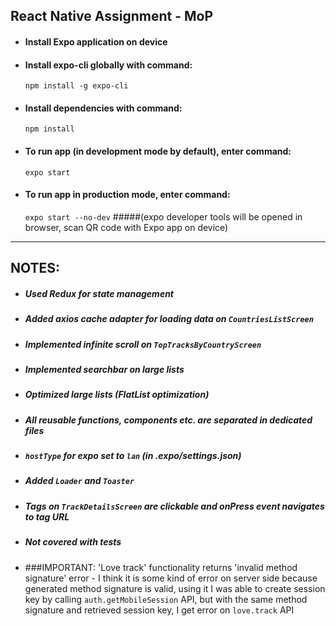 React Native Assignment - MoP
--

- #### Install Expo application on device  

- #### Install expo-cli globally with command:   
  `npm install -g expo-cli`

- #### Install dependencies with command:   
  `npm install`
  
- #### To run app (in development mode by default), enter command:
  `expo start`
 
  
 - #### To run app in production mode, enter command: 
   `expo start --no-dev`
   #####(expo developer tools will be opened in browser, scan QR code with Expo app on device)
-----

NOTES:
--

- ##### Used Redux for state management 
- ##### Added axios cache adapter for loading data on `CountriesListScreen` 
- ##### Implemented infinite scroll on `TopTracksByCountryScreen` 
- ##### Implemented searchbar on large lists
- ##### Optimized large lists (FlatList optimization)
- ##### All reusable functions, components etc. are separated in dedicated files
- ##### `hostType` for expo set to `lan`  (in .expo/settings.json)
- ##### Added `Loader` and `Toaster`
- ##### Tags on `TrackDetailsScreen` are clickable and onPress event navigates to tag URL
- ##### Not covered with tests

- ###IMPORTANT: 'Love track' functionality returns 'invalid method signature' error - I think it is some kind of error on server side because generated method signature is valid, using it I was able to create session key by calling `auth.getMobileSession` API, but with the same method signature and retrieved session key, I get error on `love.track` API

